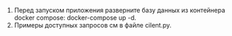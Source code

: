 1. Перед запуском приложения разверните базу данных из контейнера docker compose: docker-compose up -d.
2. Примеры доступных запросов см в файле cilent.py.